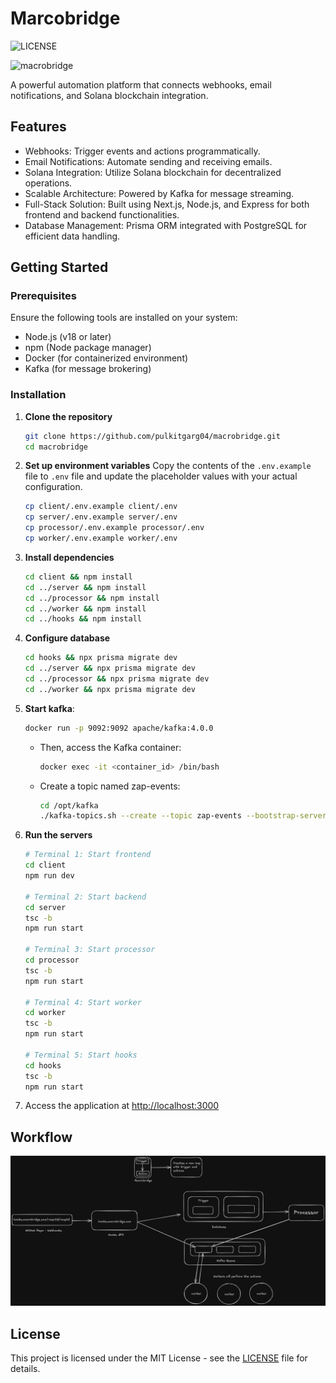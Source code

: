 # Marcobridge

![LICENSE](https://img.shields.io/badge/LICENSE-MIT-blue)

![macrobridge](https://socialify.git.ci/pulkitgarg04/macrobridge/image?language=1&name=1&owner=1&theme=Dark)

A powerful automation platform that connects webhooks, email notifications, and Solana blockchain integration.

## Features
- Webhooks: Trigger events and actions programmatically.
- Email Notifications: Automate sending and receiving emails.
- Solana Integration: Utilize Solana blockchain for decentralized operations.
- Scalable Architecture: Powered by Kafka for message streaming.
- Full-Stack Solution: Built using Next.js, Node.js, and Express for both frontend and backend functionalities.
- Database Management: Prisma ORM integrated with PostgreSQL for efficient data handling.

## Getting Started
### Prerequisites
Ensure the following tools are installed on your system:
- Node.js (v18 or later)
- npm (Node package manager)
- Docker (for containerized environment)
- Kafka (for message brokering)

### Installation

1. **Clone the repository**
   ```bash
   git clone https://github.com/pulkitgarg04/macrobridge.git
   cd macrobridge
   ```

2. **Set up environment variables**
Copy the contents of the `.env.example` file to `.env` file and update the placeholder values with your actual configuration.

   ```bash
   cp client/.env.example client/.env
   cp server/.env.example server/.env
   cp processor/.env.example processor/.env
   cp worker/.env.example worker/.env
   ```

3. **Install dependencies**
   ```bash
   cd client && npm install
   cd ../server && npm install
   cd ../processor && npm install
   cd ../worker && npm install
   cd ../hooks && npm install
   ```


4. **Configure database**
   ```bash
   cd hooks && npx prisma migrate dev
   cd ../server && npx prisma migrate dev
   cd ../processor && npx prisma migrate dev
   cd ../worker && npx prisma migrate dev
   ```

6. **Start kafka**:
   ```bash
   docker run -p 9092:9092 apache/kafka:4.0.0
   ```

   - Then, access the Kafka container:
      ```bash
      docker exec -it <container_id> /bin/bash
      ```

   - Create a topic named zap-events:
      ```bash
      cd /opt/kafka
      ./kafka-topics.sh --create --topic zap-events --bootstrap-server localhost:9092
      ```

5. **Run the servers**
   ```bash
   # Terminal 1: Start frontend
   cd client
   npm run dev
   
   # Terminal 2: Start backend
   cd server
   tsc -b
   npm run start
   
   # Terminal 3: Start processor
   cd processor
   tsc -b
   npm run start
   
   # Terminal 4: Start worker
   cd worker
   tsc -b
   npm run start

   # Terminal 5: Start hooks
   cd hooks
   tsc -b
   npm run start
   ```

7. Access the application at [http://localhost:3000](http://localhost:3000)

## Workflow
![workflow](./assets/workflow.png)

## License
This project is licensed under the MIT License - see the [LICENSE](LICENSE) file for details.